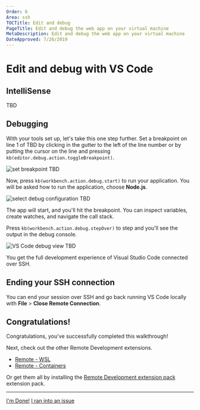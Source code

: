 ```yaml
---
Order: 6
Area: ssh
TOCTitle: Edit and debug
PageTitle: Edit and debug the web app on your virtual machine
MetaDescription: Edit and debug the web app on your virtual machine
DateApproved: 7/26/2019
---
```

# Edit and debug with VS Code

## IntelliSense

TBD

## Debugging

With your tools set up, let's take this one step further. Set a breakpoint on line 1 of TBD by clicking in the gutter to the left of the line number or by putting the cursor on the line and pressing `kb(editor.debug.action.toggleBreakpoint)`.

![set breakpoint](images/ssh/set-breakpoint.png) TBD

Now, press `kb(workbench.action.debug.start)` to run your application. You will be asked how to run the application, choose **Node.js**.

![select debug configuration](images/ssh/select-debug-config.png) TBD

The app will start, and you'll hit the breakpoint. You can inspect variables, create watches, and navigate the call stack.

Press `kb(workbench.action.debug.stepOver)` to step and you'll see the output in the debug console.

![VS Code debug view](images/ssh/debug-view.png)  TBD

You get the full development experience of Visual Studio Code connected over SSH.

## Ending your SSH connection

You can end your session over SSH and go back running VS Code locally with **File** > **Close Remote Connection**.

## Congratulations!

Congratulations, you've successfully completed this walkthrough!

Next, check out the other Remote Development extensions.

* [Remote - WSL](https://marketplace.visualstudio.com/items?itemName=ms-vscode-remote.remote-wsl)
* [Remote - Containers](https://marketplace.visualstudio.com/items?itemName=ms-vscode-remote.remote-containers)

Or get them all by installing the
[Remote Development extension pack](https://marketplace.visualstudio.com/items?itemName=ms-vscode-remote.vscode-remote-extensionpack) extension pack.

----

<a class="tutorial-next-btn" href="/docs/remote/remote-tutorials">I'm Done!</a> <a class="tutorial-feedback-btn" onclick="reportIssue('remote-tutorials-ssh', 'connect-to-vm')" href="javascript:void(0)">I ran into an issue</a>
